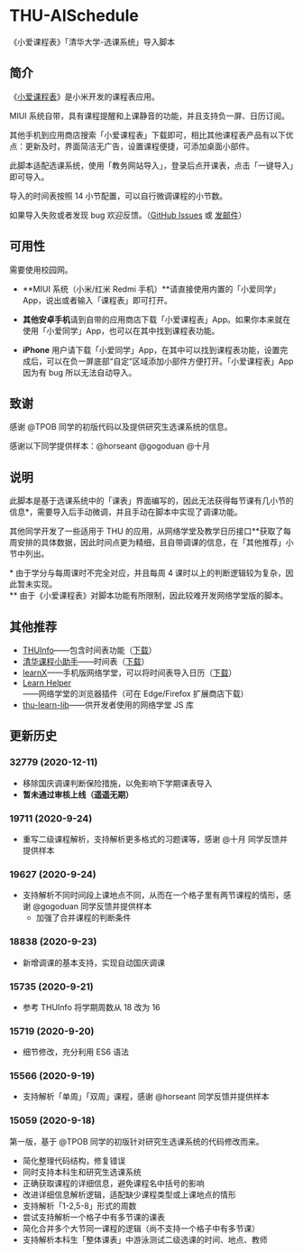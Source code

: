 # THU-AISchedule
《小爱课程表》「清华大学-选课系统」导入脚本

## 简介

《[小爱课程表](https://www.ithome.com/0/508/734.htm)》是小米开发的课程表应用。

MIUI 系统自带，具有课程提醒和上课静音的功能，并且支持负一屏、日历订阅。

其他手机到应用商店搜索「小爱课程表」下载即可，相比其他课程表产品有以下优点：更新及时，界面简洁无广告，设置课程便捷，可添加桌面小部件。

此脚本适配选课系统，使用「教务网站导入」，登录后点开课表，点击「一键导入」即可导入。

导入的时间表按照 14 小节配置，可以自行微调课程的小节数。

如果导入失败或者发现 bug 欢迎反馈。（[GitHub Issues](https://github.com/stevenlele/THU-AISchedule/issues) 或 [发邮件](mailto:stevenlele@outlook.com)）

## 可用性

需要使用校园网。

- **MIUI 系统（小米/红米 Redmi 手机）**请直接使用内置的「小爱同学」App，说出或者输入「课程表」即可打开。

- **其他安卓手机**请到自带的应用商店下载「小爱课程表」App。如果你本来就在使用「小爱同学」App，也可以在其中找到课程表功能。

- **iPhone** 用户请下载「小爱同学」App，在其中可以找到课程表功能，设置完成后，可以在负一屏底部“自定”区域添加小部件方便打开。「小爱课程表」App 因为有 bug 所以无法自动导入。

<!-- - iOS App 上的**本科**选课系统点击「一级课表」「整体课表」没有反应（本应打开新页面），所以没法导入（iOS 14 上测试），已向开发人员反馈 -->
<!-- - 在少数情况下，安卓应用商店上下载的应用里「显示周末」的开关效果是反的 -->

## 致谢

感谢 @TPOB 同学的初版代码以及提供研究生选课系统的信息。

感谢以下同学提供样本：@horseant @gogoduan @十月

## 说明

此脚本是基于选课系统中的「课表」界面编写的，因此无法获得每节课有几小节的信息*，需要导入后手动微调，并且手动在脚本中实现了调课功能。

其他同学开发了一些适用于 THU 的应用，从网络学堂及教学日历接口**获取了每周安排的具体数据，因此时间点更为精细，且自带调课的信息，在「其他推荐」小节中列出。

\* 由于学分与每周课时不完全对应，并且每周 4 课时以上的判断逻辑较为复杂，因此暂未实现。  
\** 由于《小爱课程表》对脚本功能有所限制，因此较难开发网络学堂版的脚本。

## 其他推荐

- [THUInfo](https://github.com/UNIDY2002/THUInfo)——包含时间表功能（[下载](https://github.com/THUInfo/THUInfo)）
- [清华课程小助手](https://github.com/Starrah/THUCourseHelper)——时间表（[下载](https://github.com/Starrah/THUCourseHelper/blob/master/README.md)）
- [learnX](https://github.com/robertying/learnX)——手机版网络学堂，可以将时间表导入日历（[下载](https://learnx.robertying.io/)）
- [Learn Helper](https://github.com/xxr3376/Learn-Project)——网络学堂的浏览器插件（可在 Edge/Firefox 扩展商店下载）
- [thu-learn-lib](https://github.com/Harry-Chen/thu-learn-lib)——供开发者使用的网络学堂 JS 库

## 更新历史

### 32779 (2020-12-11)

- 移除国庆调课判断保险措施，以免影响下学期课表导入
- **暂未通过审核上线（遥遥无期）**

### 19711 (2020-9-24)

- 重写二级课程解析，支持解析更多格式的习题课等，感谢 @十月 同学反馈并提供样本

### 19627 (2020-9-24)

- 支持解析不同时间段上课地点不同，从而在一个格子里有两节课程的情形，感谢 @gogoduan 同学反馈并提供样本
  - 加强了合并课程的判断条件

### 18838 (2020-9-23)

- 新增调课的基本支持，实现自动国庆调课

### 15735 (2020-9-21)

- 参考 THUInfo 将学期周数从 18 改为 16

### 15719 (2020-9-20)

- 细节修改，充分利用 ES6 语法

### 15566 (2020-9-19)

- 支持解析「单周」「双周」课程，感谢 @horseant 同学反馈并提供样本

### 15059 (2020-9-18)

第一版，基于 @TPOB 同学的初版针对研究生选课系统的代码修改而来。

- 简化整理代码结构，修复错误
- 同时支持本科生和研究生选课系统
- 正确获取课程的详细信息，避免课程名中括号的影响
- 改进详细信息解析逻辑，适配缺少课程类型或上课地点的情形
- 支持解析「1-2,5-8」形式的周数
- 尝试支持解析一个格子中有多节课的课表
- 简化合并多个大节同一课程的逻辑（尚不支持一个格子中有多节课）
- 支持解析本科生「整体课表」中游泳测试二级选课的时间、地点、教师
